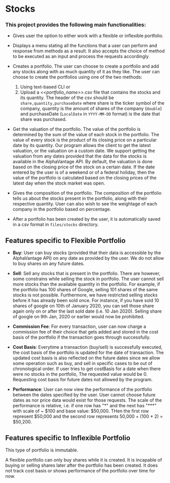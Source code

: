 # Stocks

### This project provides the following main functionalities:

- Gives user the option to either work with a flexible or inflexible portfolio.


- Displays a menu stating all the functions that a user can perform and response from methods
  as a result. It also accepts the choice of method to be executed as an input and process the
  requests accordingly.


- Creates a portfolio. The user can choose to create a portfolio and add any stocks along with
  as much quantity of it as they like. The user can choose to create the portfolios using one 
  of the two methods:
  1. Using text-based CLI or
  2. Upload a _<<portfolio_name>>_.csv file that contains the stocks and its quantity.
    The header of the csv should be `share,quantity,purchaseDate` where share is the ticker symbol of the company,
    quantity is the amount of shares of the company (`double`) and purchaseDate (`LocalDate` in `YYYY-MM-DD` format) is the date that share was purchased.


- Get the valuation of the portfolio. The value of the portfolio is determined by the
  sum of the value of each stock in the portfolio. The value of every stock is the product
  of its closing price on a particular date by its quantity. Our program allows the client
  to get the latest valuation, or the valuation on a custom date. We support
  getting the valuation from any dates provided that the data for the stocks is available in the AlphaVantage API.  By default,
  the valuation is done based on the closing price of the stock on a certain date.
  If the date entered by the user is of a weekend or of a federal holiday, then the value of the
  portfolio is calculated based on the closing prices of the latest day when the stock market was
  open.


- Gives the composition of the portfolio. The composition of the portfolio tells us about the
  stocks present in the portfolio, along with their respective quantity. User can also wish to 
  see the weightage of each company in the portfolio based on percentage.


- After a portfolio has been created by the user, it is automatically saved in a csv format in
  `files/stocks` directory.


## Features specific to Flexible Portfolio

- **Buy**: User can buy stocks (provided that their data is accessible by the AlphaVantage API) on any date 
as provided by the user. We do not allow to buy shares on any future dates.


- **Sell**: Sell any stocks that is present in the portfolio. There are however, some constrains while
selling the stock in portfolio. The user cannot sell more stocks than the available quantity in the portfolio. 
For example, if the portfolio has 100 shares of Google, selling 101 shares of the same stocks is not possible. Furthermore, we have restricted
selling stocks before it has already been sold once. For instance, if you have sold 10 shares of google on 10th of January 2020,
you can sell those share again only on or after the last sold date (i.e. 10 Jan 2020). Selling share of google on 
9th Jan, 2020 or earlier would now be prohibited. 


- **Commission Fee**: For every transaction, user can now charge a commission fee of their choice that gets added and 
stored in the cost basis of the portfolio if the transaction goes through successfully.


- **Cost Basis**: Everytime a transaction (buy/sell) is successfully executed, the cost basis of the portfolio
  is updated for the date of transaction. The updated cost basis is also reflected on the future
  dates since we allow some operation such as buy, and sell in specific cases to be out of 
  chronological order. If user tries to get costBasis for a date when there were no stocks in the portfolio, The requested value would be 0.
  Requesting cost basis for future dates not allowed by the program.
  

- **Performance**: User can now view the performance of the portfolio between the dates specified by the user. 
  User cannot choose future dates as nor price data would exist for those requests. The scale of the performance is relative,
  i.e. if one row has "\*" and the next has "\***" with scale of ~ $100 and base value: $50,000. THen the first row 
  represent $50,000 and the second row represents 50,000 + (100 \* 2) = $50,200. 


## Features specific to Inflexible Portfolio

This type of portfolio is immutable. 

A flexible portfolio can only buy shares while it is created. It is incapable of buying  or 
selling shares later after the portfolio has been created. It does not track cost basis or shows 
performance of the portfolio over time for now.
